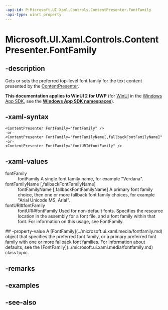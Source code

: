 ```yaml
---
-api-id: P:Microsoft.UI.Xaml.Controls.ContentPresenter.FontFamily
-api-type: winrt property
---
```


<!-- Property syntax
public Windows.UI.Xaml.Media.FontFamily FontFamily { get;  set; }
-->

# Microsoft.UI.Xaml.Controls.ContentPresenter.FontFamily

## -description
Gets or sets the preferred top-level font family for the text content presented by the [ContentPresenter](contentpresenter.md).

**This documentation applies to WinUI 2 for UWP** (for [WinUI](/windows/apps/winui/winui3/) in the [Windows App SDK](/windows/apps/windows-app-sdk/), see the **[Windows App SDK namespaces](/windows/windows-app-sdk/api/winrt/)**).

## -xaml-syntax
```xaml
<ContentPresenter FontFamily="fontFamily" />
-or-
<ContentPresenter FontFamily="fontFamilyName[,fallbackFontFamilyName]" />
-or-
<ContentPresenter FontFamily="fontURI#fontFamily" />
```


## -xaml-values
<dl><dt>fontFamily</dt><dd>fontFamily A single font family name, for example "Verdana".</dd>
<dt>
              fontFamilyName [,fallbackFontFamilyName]</dt><dd>fontFamilyName [,fallbackFontFamilyName] A primary font family choice, then one or more fallback font family choices, for example "Arial Unicode MS, Arial".</dd>
<dt>fontURI#fontFamily</dt><dd>fontURI#fontFamily Used for non-default fonts. Specifies the resource location in the assembly for a font file, and a font family within that font. For information on this usage, see FontFamily.</dd>
</dl>
## -property-value
A [FontFamily](../microsoft.ui.xaml.media/fontfamily.md) object that specifies the preferred font family, or a primary preferred font family with one or more fallback font families. For information about defaults, see the [FontFamily](../microsoft.ui.xaml.media/fontfamily.md) class topic.

## -remarks

## -examples

## -see-also
